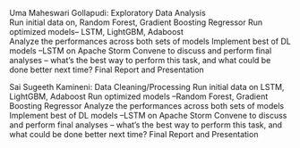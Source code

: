 Uma Maheswari Gollapudi:
Exploratory Data Analysis	
Run initial data on, Random Forest, Gradient Boosting Regressor
Run optimized models– LSTM, LightGBM, Adaboost	
Analyze the performances across both sets of models	
Implement best of DL models –LSTM on Apache Storm
Convene to discuss and perform final analyses – what’s the best way to perform this task, and what could be done better next time? 
Final Report and Presentation

Sai Sugeeth Kamineni:
Data Cleaning/Processing
Run initial data on LSTM, LightGBM, Adaboost
Run optimized models –Random Forest, Gradient Boosting Regressor
Analyze the performances across both sets of models
Implement best of DL models –LSTM on Apache Storm
Convene to discuss and perform final analyses – what’s the best way to perform this task, and what could be done better next time?
Final Report and Presentation